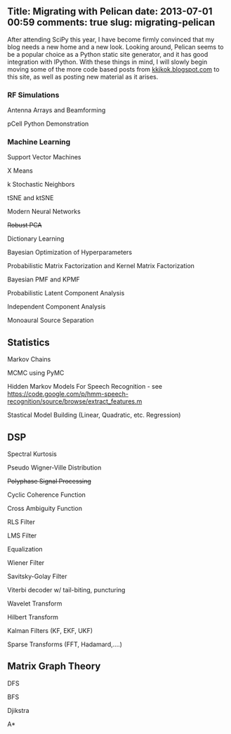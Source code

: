 Title: Migrating with Pelican 
date: 2013-07-01 00:59 
comments: true
slug: migrating-pelican 
---

<!-- PELICAN_BEGIN_SUMMARY -->
After attending SciPy this year, I have become firmly convinced that my blog needs a new home and a new look. 
Looking around, Pelican seems to be a popular choice as a Python static site generator, and it has good integration with
IPython. With these things in mind, I will slowly begin moving some of the more code based posts from [kkjkok.blogspot.com](http://kkjkok.blogspot.com)
to this site, as well as posting new material as it arises.

<!-- PELICAN_END_SUMMARY -->
### RF Simulations ###
Antenna Arrays and Beamforming

pCell Python Demonstration


### Machine Learning ###
Support Vector Machines

X Means

k Stochastic Neighbors

tSNE and ktSNE

Modern Neural Networks

~~Robust PCA~~

Dictionary Learning

Bayesian Optimization of Hyperparameters

Probabilistic Matrix Factorization and Kernel Matrix Factorization

Bayesian PMF and KPMF

Probabilistic Latent Component Analysis

Independent Component Analysis

Monoaural Source Separation


## Statistics ##
Markov Chains

MCMC using PyMC

Hidden Markov Models For Speech Recognition - see https://code.google.com/p/hmm-speech-recognition/source/browse/extract_features.m

Stastical Model Building (Linear, Quadratic, etc. Regression)


## DSP ##
Spectral Kurtosis

Pseudo Wigner-Ville Distribution

~~Polyphase Signal Processing~~ 

Cyclic Coherence Function

Cross Ambiguity Function

RLS Filter

LMS Filter

Equalization

Wiener Filter

Savitsky-Golay Filter

Viterbi decoder w/ tail-biting, puncturing

Wavelet Transform

Hilbert Transform

Kalman Filters (KF, EKF, UKF)

Sparse Transforms (FFT, Hadamard,....)


## Matrix Graph Theory ##
DFS

BFS

Djikstra

A*


